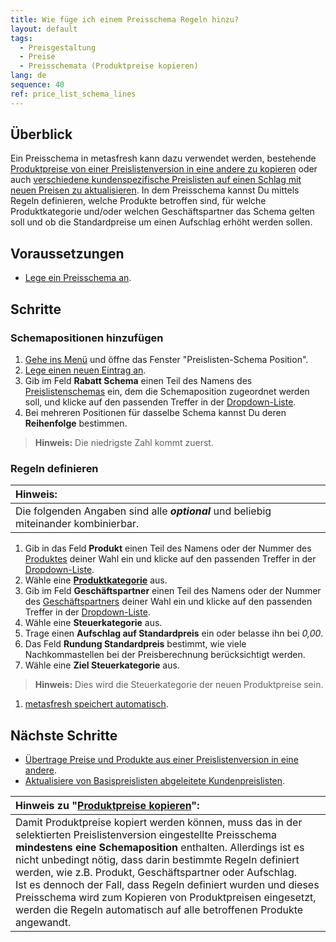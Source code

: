 ```yaml
---
title: Wie füge ich einem Preisschema Regeln hinzu?
layout: default
tags:
  - Preisgestaltung
  - Preise
  - Preisschemata (Produktpreise kopieren)
lang: de
sequence: 40
ref: price_list_schema_lines
---
```


## Überblick
Ein Preisschema in metasfresh kann dazu verwendet werden, bestehende [Produktpreise von einer Preislistenversion in eine andere zu kopieren](Preise_von_Preislistenversion_kopieren) oder auch [verschiedene kundenspezifische Preislisten auf einen Schlag mit neuen Preisen zu aktualisieren](Abgeleitete_PLV_aktualisieren). In dem Preisschema kannst Du mittels Regeln definieren, welche Produkte betroffen sind, für welche Produktkategorie und/oder welchen Geschäftspartner das Schema gelten soll und ob die Standardpreise um einen Aufschlag erhöht werden sollen.

## Voraussetzungen
- [Lege ein Preisschema an](Preislistenschema_anlegen).

## Schritte

### Schemapositionen hinzufügen
1. [Gehe ins Menü](Menu) und öffne das Fenster "Preislisten-Schema Position".
1. [Lege einen neuen Eintrag an](Neuer_Datensatz_Fenster_Webui).
1. Gib im Feld **Rabatt Schema** einen Teil des Namens des [Preislistenschemas](Preislistenschema_anlegen) ein, dem die Schemaposition zugeordnet werden soll, und klicke auf den passenden Treffer in der [Dropdown-Liste](Keyboard_Shortcuts_Liste).
1. Bei mehreren Positionen für dasselbe Schema kannst Du deren **Reihenfolge** bestimmen.
 >**Hinweis:** Die niedrigste Zahl kommt zuerst.

### Regeln definieren

| **Hinweis:** |
| :--- |
| Die folgenden Angaben sind alle ***optional*** und beliebig miteinander kombinierbar. |

1. Gib in das Feld **Produkt** einen Teil des Namens oder der Nummer des [Produktes](NeuesProdukt) deiner Wahl ein und klicke auf den passenden Treffer in der [Dropdown-Liste](Keyboard_Shortcuts_Liste).
1. Wähle eine [**Produktkategorie**](NeueProduktkategorie) aus.
1. Gib im Feld **Geschäftspartner** einen Teil des Namens oder der Nummer des [Geschäftspartners](Neuer_Geschaeftspartner) deiner Wahl ein und klicke auf den passenden Treffer in der [Dropdown-Liste](Keyboard_Shortcuts_Liste).
1. Wähle eine **Steuerkategorie** aus.
1. Trage einen **Aufschlag auf Standardpreis** ein oder belasse ihn bei *0,00*.
1. Das Feld **Rundung Standardpreis** bestimmt, wie viele Nachkommastellen bei der Preisberechnung berücksichtigt werden.
1. Wähle eine **Ziel Steuerkategorie** aus.
 >**Hinweis:** Dies wird die Steuerkategorie der neuen Produktpreise sein.

1. [metasfresh speichert automatisch](Speicheranzeige).

## Nächste Schritte
- [Übertrage Preise und Produkte aus einer Preislistenversion in eine andere](Preise_von_Preislistenversion_kopieren).
- [Aktualisiere von Basispreislisten abgeleitete Kundenpreislisten](Abgeleitete_PLV_aktualisieren).

| Hinweis zu "[Produktpreise kopieren](Preise_von_Preislistenversion_kopieren)": |
| :--- |
| Damit Produktpreise kopiert werden können, muss das in der selektierten Preislistenversion eingestellte Preisschema **mindestens eine Schemaposition** enthalten. Allerdings ist es nicht unbedingt nötig, dass darin bestimmte Regeln definiert werden, wie z.B. Produkt, Geschäftspartner oder Aufschlag.<br> Ist es dennoch der Fall, dass Regeln definiert wurden und dieses Preisschema wird zum Kopieren von Produktpreisen eingesetzt, werden die Regeln automatisch auf alle betroffenen Produkte angewandt. |
